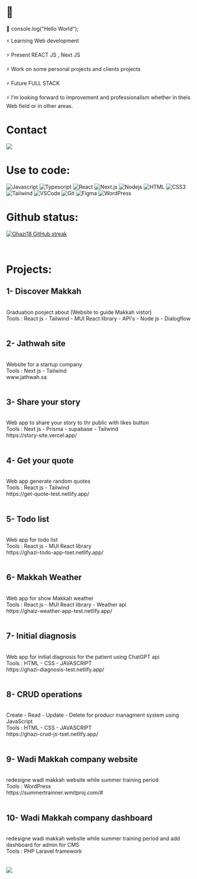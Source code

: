 <h1>👋</h1>


 
💬 console.log("Hello World");

⚡ Learning Web development

⚡ Present REACT JS , Next JS

⚡ Work on some personal projects and clients projects

⚡ Future FULL STACK

⚡ I’m looking forward to improvement and professionalism whether in theis Web field or in other areas.



<h1>Contact</h1>
<p align="left">
 <a href="https://twitter.com/soyghazi" target="_blank">
  <img src="https://img.shields.io/badge/Twitter-1DA1F2?style=for-the-badge&logo=twitter&logoColor=white" />
 </a>

<h1>Use to code:</h1>


![Javascript](https://img.shields.io/badge/Javascript-F0DB4F?style=for-the-badge&labelColor=black&logo=javascript&logoColor=F0DB4F)
![Typescript](https://img.shields.io/badge/Typescript-007acc?style=for-the-badge&labelColor=black&logo=typescript&logoColor=007acc)
![React](https://img.shields.io/badge/-React-61DBFB?style=for-the-badge&labelColor=black&logo=react&logoColor=61DBFB)
![Next.js](https://img.shields.io/badge/next.js-000000?style=for-the-badge&logo=nextdotjs&logoColor=white)
![Nodejs](https://img.shields.io/badge/Nodejs-3C873A?style=for-the-badge&labelColor=black&logo=node.js&logoColor=3C873A)
![HTML](https://img.shields.io/badge/HTML5-E34F26?style=for-the-badge&logo=html5&logoColor=white)
![CSS3](https://img.shields.io/badge/CSS3-1572B6?style=for-the-badge&logo=css3&logoColor=white)
![Tailwind](https://img.shields.io/badge/Tailwind_CSS-092749?style=for-the-badge&logo=tailwindcss&logoColor=06B6D4&labelColor=000000)
![VSCode](https://img.shields.io/badge/Visual_Studio-0078d7?style=for-the-badge&logo=visual%20studio&logoColor=white)
![Git](https://img.shields.io/badge/Git-F05032?style=for-the-badge&logo=git&logoColor=white)
![Figma](https://img.shields.io/badge/Figma-green?style=for-the-badge&labelColor=orange&logo=Figma&logoColor=white)
![WordPress](https://img.shields.io/badge/WordPress-black?style=for-the-badge&labelColor=blue&logo=WordPress&logoColor=white)

<h1>Github status:</h1>
<p align="left">
  <a href="https://github.com/Ghazi18">
    <img src="https://github-readme-streak-stats.herokuapp.com/?user=Ghazi18&theme=radical&border=7F3FBF&background=0D1117" alt="Ghazi18 GitHub streak"/>
  </a>
</p>

<br>
<h1>Projects:</h1>

<h2>1- Discover Makkah</h2> <br>
Graduation pooject about (Website to guide Makkah vistor)<br>
Tools : React js - Tailwind - MUI React library - API's -  Node js - Dialogflow
<br><br>
<h2>2- Jathwah site</h2> <br>
Website for a startup company<br>
Tools : Next js - Tailwind<br>
www.jathwah.sa
<br>
<br>
<h2>3- Share your story</h2> <br>
Web app to share your story to thr public with likes button<br>
Tools : Next js - Prisma - supabase - Tailwind<br>
https://story-site.vercel.app/<br>
<br>
<h2>4- Get your quote</h2> <br>
Web app generate random quotes<br>
Tools : React js - Tailwind<br>
https://get-quote-test.netlify.app/<br>
<br>
<h2>5- Todo list</h2> <br>
Web app for todo list <br>
Tools : React js - MUI React library <br>
https://ghazi-todo-app-tset.netlify.app/<br>
<br>
<h2>6- Makkah Weather</h2><br>
Web app for show Makkah weather<br>
Tools : React js - MUI React library - Weather api<br>
https://ghaiz-weather-app-test.netlify.app/<br>
<br>
<h2>7- Initial diagnosis</h2><br>
Web app for initial diagnosis for the patient using ChatGPT api<br>
Tools : HTML - CSS - JAVASCRIPT<br>
https://ghazi-diagnosis-test.netlify.app/<br>
<br>
<h2>8- CRUD operations</h2><br>
Create - Read - Update - Delete for producr managment system using JavaScript<br>
Tools : HTML - CSS - JAVASCRIPT<br>
https://ghazi-crud-js-tset.netlify.app/<br>
<br>
<h2>9- Wadi Makkah company website</h2><br>
redesigne wadi makkah website while summer training period<br>
Tools : WordPress<br>
https://summertrainner.wmitproj.com/#<br>
<br>
<h2>10- Wadi Makkah company dashboard</h2><br>
redesigne wadi makkah website while summer training period and add dashboard for admin for CMS<br>
Tools : PHP Laravel framework<br>
<br><br>



<a href="https://visitcount.itsvg.in">
  <img src="https://visitcount.itsvg.in/api?id=Ghazi18&label=Profile%20Views&color=0&icon=0&pretty=false" />
</a>
